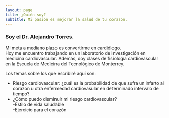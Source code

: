 ```yaml
---
layout: page
title: ¿Quién soy?
subtitle: Mi pasión es mejorar la salud de tu corazón.
---
```


### Soy el Dr. Alejandro Torres.  
Mi meta a mediano plazo es convertirme en cardiólogo.  
Hoy me encuentro trabajando en un laboratorio de investigación en medicina cardiovascular. Además, doy clases de fisiología cardiovascular en la Escuela de Medicina del Tecnológico de Monterrey.

Los temas sobre los que escribiré aquí son:

- Riesgo cardiovascular: ¿cuál es la probabilidad de que sufra un infarto al corazón u otra enfermedad cardiovasular en determinado intervalo de tiempo?
- ¿Cómo puedo disminuir mi riesgo cardiovascular?  
 -Estilo de vida saludable  
 -Ejercicio para el corazón
 
